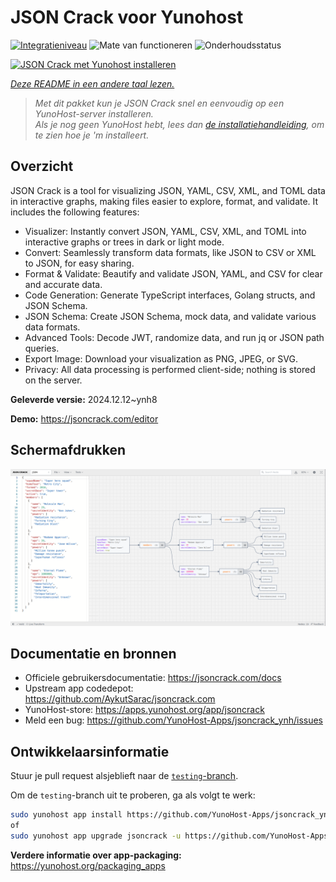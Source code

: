 <!--
NB: Deze README is automatisch gegenereerd door <https://github.com/YunoHost/apps/tree/master/tools/readme_generator>
Hij mag NIET handmatig aangepast worden.
-->

# JSON Crack voor Yunohost

[![Integratieniveau](https://apps.yunohost.org/badge/integration/jsoncrack)](https://ci-apps.yunohost.org/ci/apps/jsoncrack/)
![Mate van functioneren](https://apps.yunohost.org/badge/state/jsoncrack)
![Onderhoudsstatus](https://apps.yunohost.org/badge/maintained/jsoncrack)

[![JSON Crack met Yunohost installeren](https://install-app.yunohost.org/install-with-yunohost.svg)](https://install-app.yunohost.org/?app=jsoncrack)

*[Deze README in een andere taal lezen.](./ALL_README.md)*

> *Met dit pakket kun je JSON Crack snel en eenvoudig op een YunoHost-server installeren.*  
> *Als je nog geen YunoHost hebt, lees dan [de installatiehandleiding](https://yunohost.org/install), om te zien hoe je 'm installeert.*

## Overzicht

JSON Crack is a tool for visualizing JSON, YAML, CSV, XML, and TOML data in interactive graphs, making files easier to explore, format, and validate. It includes the following features:
- Visualizer: Instantly convert JSON, YAML, CSV, XML, and TOML into interactive graphs or trees in dark or light mode.
- Convert: Seamlessly transform data formats, like JSON to CSV or XML to JSON, for easy sharing.
- Format & Validate: Beautify and validate JSON, YAML, and CSV for clear and accurate data.
- Code Generation: Generate TypeScript interfaces, Golang structs, and JSON Schema.
- JSON Schema: Create JSON Schema, mock data, and validate various data formats.
- Advanced Tools: Decode JWT, randomize data, and run jq or JSON path queries.
- Export Image: Download your visualization as PNG, JPEG, or SVG.
- Privacy: All data processing is performed client-side; nothing is stored on the server.


**Geleverde versie:** 2024.12.12~ynh8

**Demo:** <https://jsoncrack.com/editor>

## Schermafdrukken

![Schermafdrukken van JSON Crack](./doc/screenshots/jsoncrack.png)

## Documentatie en bronnen

- Officiele gebruikersdocumentatie: <https://jsoncrack.com/docs>
- Upstream app codedepot: <https://github.com/AykutSarac/jsoncrack.com>
- YunoHost-store: <https://apps.yunohost.org/app/jsoncrack>
- Meld een bug: <https://github.com/YunoHost-Apps/jsoncrack_ynh/issues>

## Ontwikkelaarsinformatie

Stuur je pull request alsjeblieft naar de [`testing`-branch](https://github.com/YunoHost-Apps/jsoncrack_ynh/tree/testing).

Om de `testing`-branch uit te proberen, ga als volgt te werk:

```bash
sudo yunohost app install https://github.com/YunoHost-Apps/jsoncrack_ynh/tree/testing --debug
of
sudo yunohost app upgrade jsoncrack -u https://github.com/YunoHost-Apps/jsoncrack_ynh/tree/testing --debug
```

**Verdere informatie over app-packaging:** <https://yunohost.org/packaging_apps>

